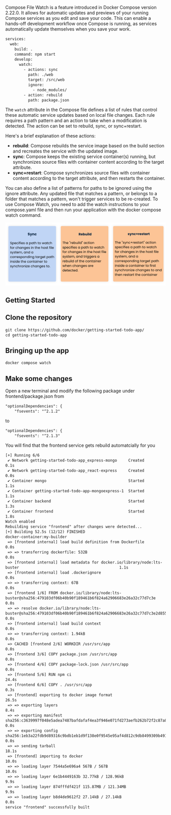 
Compose File Watch is a feature introduced in Docker Compose version 2.22.0. It allows for automatic updates and previews of your running Compose services as you edit and save your code. This can enable a hands-off development workflow once Compose is running, as services automatically update themselves when you save your work.

```
services:
  web:
    build: .
    command: npm start
    develop:
      watch:   
        - actions: sync
          path: ./web
          target: /src/web
          ignore: 
            - node_modules/
        - action: rebuild
          path: package.json
```


The `watch` attribute in the Compose file defines a list of rules that control these automatic service updates based on local file changes. Each rule requires a path pattern and an action to take when a modification is detected. The action can be set to rebuild, sync, or sync+restart.

Here's a brief explanation of these actions:

- **rebuild**: Compose rebuilds the service image based on the build section and recreates the service with the updated image.
- **sync**: Compose keeps the existing service container(s) running, but synchronizes source files with container content according to the target attribute.
- **sync+restart**: Compose synchronizes source files with container content according to the target attribute, and then restarts the container.

You can also define a list of patterns for paths to be ignored using the ignore attribute. Any updated file that matches a pattern, or belongs to a folder that matches a pattern, won't trigger services to be re-created.
To use Compose Watch, you need to add the watch instructions to your compose.yaml file and then run your application with the docker compose watch command.

![file watch actions](images/file-watch-actions.png)


## Getting Started


## Clone the repository

```
git clone https://github.com/docker/getting-started-todo-app/
cd getting-started-todo-app
```

## Bringing up the app

```
docker compose watch
```

## Make some changes

Open a new terminal and modify the following package under frontend/package.json from 

```
"optionalDependencies": {
    "fsevents": "^2.1.2"
```

to

```
"optionalDependencies": {
    "fsevents": "^2.1.3"
```

You will find that the frontend service gets rebuild automatcially for you

```
[+] Running 6/6
 ✔ Network getting-started-todo-app_express-mongo     Created                                                          0.1s 
 ✔ Network getting-started-todo-app_react-express     Created                                                          0.0s 
 ✔ Container mongo                                    Started                                                          1.1s 
 ✔ Container getting-started-todo-app-mongoexpress-1  Started                                                          1.1s 
 ✔ Container backend                                  Started                                                          1.3s 
 ✔ Container frontend                                 Started                                                          1.8s 
Watch enabled
Rebuilding service "frontend" after changes were detected...
[+] Building 52.5s (12/12) FINISHED                                                             docker-container:my-builder
 => [frontend internal] load build definition from Dockerfile                                                          0.0s
 => => transferring dockerfile: 532B                                                                                   0.0s
 => [frontend internal] load metadata for docker.io/library/node:lts-buster                                            1.1s
 => [frontend internal] load .dockerignore                                                                             0.0s
 => => transferring context: 67B                                                                                       0.0s
 => [frontend 1/6] FROM docker.io/library/node:lts-buster@sha256:479103df06b40b90f189461b6f824a62906683e26a32c77d7c3e  0.0s
 => => resolve docker.io/library/node:lts-buster@sha256:479103df06b40b90f189461b6f824a62906683e26a32c77d7c3e2d855a0e3  0.0s
 => [frontend internal] load build context                                                                             0.0s
 => => transferring context: 1.94kB                                                                                    0.0s
 => CACHED [frontend 2/6] WORKDIR /usr/src/app                                                                         0.0s
 => [frontend 3/6] COPY package.json /usr/src/app                                                                      0.0s
 => [frontend 4/6] COPY package-lock.json /usr/src/app                                                                 0.0s
 => [frontend 5/6] RUN npm ci                                                                                         24.4s
 => [frontend 6/6] COPY . /usr/src/app                                                                                 0.3s 
 => [frontend] exporting to docker image format                                                                       26.5s 
 => => exporting layers                                                                                                8.4s 
 => => exporting manifest sha256:c3639997f048e5adea7487bafdafaf4ea3f946e071fd273aefb262b72f2c87a8                      0.0s 
 => => exporting config sha256:1eb3a22fdb9d89316c9bdb1eb1d9f138e0f9545e95af4d812c9db8499309b491                        0.0s
 => => sending tarball                                                                                                18.1s
 => [frontend] importing to docker                                                                                    10.0s
 => => loading layer 7544a5e696a4 567B / 567B                                                                         10.0s
 => => loading layer 6e1b4449163b 32.77kB / 128.96kB                                                                   9.9s
 => => loading layer 874fffdf421f 115.87MB / 121.34MB                                                                  9.9s
 => => loading layer b8d4de9612f2 27.14kB / 27.14kB                                                                    0.0s
service "frontend" successfully built
```





